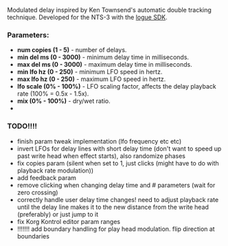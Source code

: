 Modulated delay inspired by Ken Townsend's automatic double tracking technique.
Developed for the NTS-3 with the [logue SDK](https://github.com/korginc/logue-sdk).


### Parameters:
* **num copies (1 - 5)**     - number of delays.
* **min del ms (0 - 3000)**  - minimum delay time in milliseconds.
* **max del ms (0 - 3000)**  - maximum delay time in milliseconds.
* **min lfo hz (0 - 250)**   - minimum LFO speed in hertz.
* **max lfo hz (0 - 250)**   - maximum LFO speed in hertz.
* **lfo scale  (0% - 100%)** - LFO scaling factor, affects the delay playback rate (100% = 0.5x - 1.5x).
* **mix        (0% - 100%)** - dry/wet ratio.
* 



### TODO!!!!
* finish param tweak implementation (lfo frequency etc etc)
* invert LFOs for delay lines with short delay time (don't want to speed up past write head when effect starts), also randomize phases
* fix copies param (silent when set to 1, just clicks (might have to do with playback rate modulation))
* add feedback param
* remove clicking when changing delay time and # parameters (wait for zero crossing)
* correctly handle user delay time changes! need to adjust playback rate until the delay line makes it to the new distance from the write head (preferably) or just jump to it
* fix Korg Kontrol editor param ranges 
* !!!!!!! add boundary handling for play head modulation. flip direction at boundaries